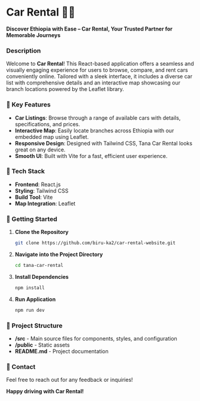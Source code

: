 # Car Rental 🚗🌊

**Discover Ethiopia with Ease – Car Rental, Your Trusted Partner for Memorable Journeys**

### Description

Welcome to **Car Rental**! This React-based application offers a seamless and visually engaging experience for users to browse, compare, and rent cars conveniently online. Tailored with a sleek interface, it includes a diverse car list with comprehensive details and an interactive map showcasing our branch locations powered by the Leaflet library.

### 🌟 Key Features

- **Car Listings**: Browse through a range of available cars with details, specifications, and prices.
- **Interactive Map**: Easily locate branches across Ethiopia with our embedded map using Leaflet.
- **Responsive Design**: Designed with Tailwind CSS, Tana Car Rental looks great on any device.
- **Smooth UI**: Built with Vite for a fast, efficient user experience.

### 🚀 Tech Stack

- **Frontend**: React.js
- **Styling**: Tailwind CSS
- **Build Tool**: Vite
- **Map Integration**: Leaflet

### 🏁 Getting Started

1. **Clone the Repository**
   ```bash
   git clone https://github.com/biru-ka2/car-rental-website.git
   ```
2. **Navigate into the Project Directory**
   ```bash
   cd tana-car-rental
   ```
3. **Install Dependencies**
   ```bash
   npm install
   ```
4. **Run Application**
   ```bash
   npm run dev
   ```

### 📂 Project Structure

- **/src** - Main source files for components, styles, and configuration
- **/public** - Static assets
- **README.md** - Project documentation


### 📌 Contact

Feel free to reach out for any feedback or inquiries!

**Happy driving with  Car Rental!**
